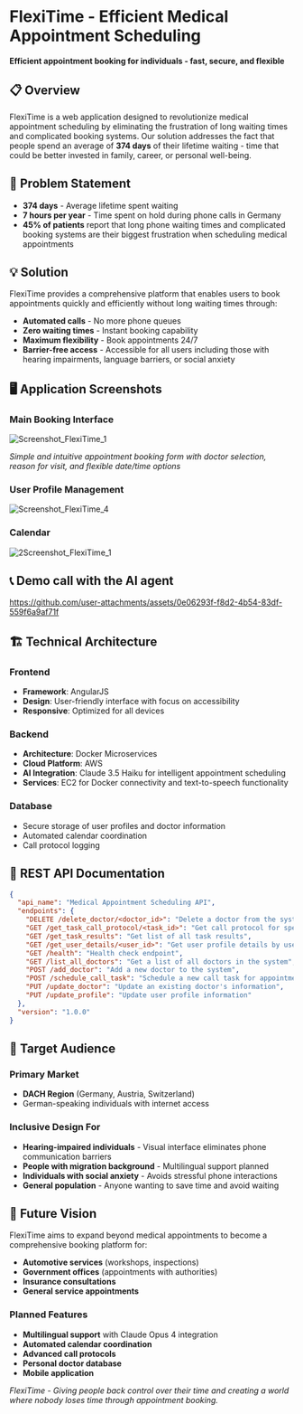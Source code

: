 # FlexiTime - Efficient Medical Appointment Scheduling

**Efficient appointment booking for individuals - fast, secure, and flexible**

## 📋 Overview

FlexiTime is a web application designed to revolutionize medical appointment scheduling by eliminating the frustration of long waiting times and complicated booking systems. Our solution addresses the fact that people spend an average of **374 days** of their lifetime waiting - time that could be better invested in family, career, or personal well-being.

## 🎯 Problem Statement

- **374 days** - Average lifetime spent waiting
- **7 hours per year** - Time spent on hold during phone calls in Germany
- **45% of patients** report that long phone waiting times and complicated booking systems are their biggest frustration when scheduling medical appointments

## 💡 Solution

FlexiTime provides a comprehensive platform that enables users to book appointments quickly and efficiently without long waiting times through:

- **Automated calls** - No more phone queues
- **Zero waiting times** - Instant booking capability  
- **Maximum flexibility** - Book appointments 24/7
- **Barrier-free access** - Accessible for all users including those with hearing impairments, language barriers, or social anxiety

## 🖥️ Application Screenshots

### Main Booking Interface

![Screenshot_FlexiTime_1](https://github.com/user-attachments/assets/9d3089b4-878a-46a0-bcfb-574153a506f3)

*Simple and intuitive appointment booking form with doctor selection, reason for visit, and flexible date/time options*

### User Profile Management
![Screenshot_FlexiTime_4](https://github.com/user-attachments/assets/e9a137e2-7418-4360-9b5e-2eb5ab12b628)

### Calendar
![2Screenshot_FlexiTime_1](https://github.com/user-attachments/assets/80e68e36-23bd-49b1-8b5f-8b0ed2c99093)

## 📞 Demo call with the AI agent

https://github.com/user-attachments/assets/0e06293f-f8d2-4b54-83df-559f6a9af71f


## 🏗️ Technical Architecture

### Frontend
- **Framework**: AngularJS
- **Design**: User-friendly interface with focus on accessibility
- **Responsive**: Optimized for all devices

### Backend
- **Architecture**: Docker Microservices
- **Cloud Platform**: AWS
- **AI Integration**: Claude 3.5 Haiku for intelligent appointment scheduling
- **Services**: EC2 for Docker connectivity and text-to-speech functionality

### Database
- Secure storage of user profiles and doctor information
- Automated calendar coordination
- Call protocol logging

## 🔌 REST API Documentation

```JSON
{
  "api_name": "Medical Appointment Scheduling API",
  "endpoints": {
    "DELETE /delete_doctor/<doctor_id>": "Delete a doctor from the system",
    "GET /get_task_call_protocol/<task_id>": "Get call protocol for specific task",
    "GET /get_task_results": "Get list of all task results",
    "GET /get_user_details/<user_id>": "Get user profile details by user ID",
    "GET /health": "Health check endpoint",
    "GET /list_all_doctors": "Get a list of all doctors in the system",
    "POST /add_doctor": "Add a new doctor to the system",
    "POST /schedule_call_task": "Schedule a new call task for appointment booking",
    "PUT /update_doctor": "Update an existing doctor's information",
    "PUT /update_profile": "Update user profile information"
  },
  "version": "1.0.0"
}
```

## 🎯 Target Audience

### Primary Market
- **DACH Region** (Germany, Austria, Switzerland)
- German-speaking individuals with internet access

### Inclusive Design For
- **Hearing-impaired individuals** - Visual interface eliminates phone communication barriers
- **People with migration background** - Multilingual support planned
- **Individuals with social anxiety** - Avoids stressful phone interactions
- **General population** - Anyone wanting to save time and avoid waiting

## 🚀 Future Vision

FlexiTime aims to expand beyond medical appointments to become a comprehensive booking platform for:

- **Automotive services** (workshops, inspections)
- **Government offices** (appointments with authorities)
- **Insurance consultations**
- **General service appointments**

### Planned Features
- **Multilingual support** with Claude Opus 4 integration
- **Automated calendar coordination**
- **Advanced call protocols**
- **Personal doctor database**
- **Mobile application**

*FlexiTime - Giving people back control over their time and creating a world where nobody loses time through appointment booking.*
